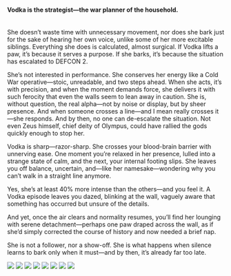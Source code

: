 <h4>Vodka is the strategist—the war planner of the household.</h4>
<br/>
She doesn’t waste time with unnecessary movement, nor does she bark just for the sake of hearing her own voice, unlike some of her more excitable siblings. Everything she does is calculated, almost surgical. If Vodka lifts a paw, it’s because it serves a purpose. If she barks, it’s because the situation has escalated to DEFCON 2.

She’s not interested in performance. She conserves her energy like a Cold War operative—stoic, unreadable, and two steps ahead. When she acts, it’s with precision, and when the moment demands force, she delivers it with such ferocity that even the walls seem to lean away in caution. She is, without question, the real alpha—not by noise or display, but by sheer presence. And when someone crosses a line—and I mean really crosses it—she responds. And by then, no one can de-escalate the situation. Not even Zeus himself, chief deity of Olympus, could have rallied the gods quickly enough to stop her.

Vodka is sharp—razor-sharp. She crosses your blood-brain barrier with unnerving ease. One moment you’re relaxed in her presence, lulled into a strange state of calm, and the next, your internal footing slips. She leaves you off balance, uncertain, and—like her namesake—wondering why you can’t walk in a straight line anymore.

Yes, she’s at least 40% more intense than the others—and you feel it. A Vodka episode leaves you dazed, blinking at the wall, vaguely aware that something has occurred but unsure of the details.

And yet, once the air clears and normality resumes, you’ll find her lounging with serene detachment—perhaps one paw draped across the wall, as if she’d simply corrected the course of history and now needed a brief nap.

She is not a follower, nor a show-off. She is what happens when silence learns to bark only when it must—and by then, it’s already far too late.

![](113.jpg)
![](114.JPG)
![](115.jpg)
![](116.JPG)
![](117.JPG)
![](118.JPG)
![](119.JPG)
![](120.jpg)
<p></p>
